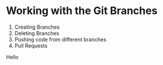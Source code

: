 # Working with the Git Branches

1. Creating Branches
2. Deleting Branches
3. Pushing code from different branches
3. Pull Requests


Hello